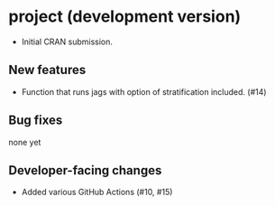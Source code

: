 # project (development version)

* Initial CRAN submission.

## New features

- Function that runs jags with option of stratification included. (#14)

## Bug fixes

none yet

## Developer-facing changes

* Added various GitHub Actions (#10, #15)

